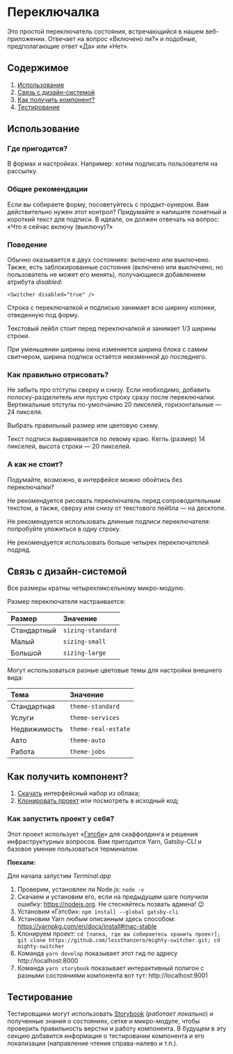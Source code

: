 # Переключалка

Это простой переключатель состояния, встречающийся в нашем веб-приложении. Отвечает на вопрос «Включено ли?» и подобные, предполагающие ответ «Да» или «Нет».

## Содержимое
1. [Использование](#usage)
2. [Связь с дизайн-системой](#design-system)
3. [Как получить компонент?](#how-to)
4. [Тестирование](#testing)

## Использование <a name="usage"></a>

### Где пригодится?
В формах и настройках. Например: хотим подписать пользователя на рассылку.

### Общие рекомендации

Если вы собираете форму, посоветуйтесь с продакт-оунером. Вам действительно нужен этот контрол?
Придумайте и напишите понятный и короткий текст для подписи. В идеале, он должен отвечать на вопрос: «Что я сейчас включу (выключу)?»

### Поведение

Обычно оказывается в двух состояниях: включено или выключено. Также, есть заблокированные состояния (включено или выключено, но пользователь не может его менять), получающиеся добавлением атрибута *disabled*:

`<Switcher disabled="true" />`

Строка с переключалкой и подписью занимает всю ширину колонки, отведенную под форму.

Текстовый лейбл стоит перед переключалкой и занимает 1/3 ширины строки. 

При уменьшении ширины окна изменяется ширина блока с самим свитчером, ширина подписи остаётся неизменной до последнего.

### Как правильно отрисовать?

Не забыть про отступы сверху и снизу. Если необходимо, добавить полоску-разделитель или пустую строку сразу после переключалки. Вертикальные отступы по-умолчанию 20 пикселей, горизонтальные — 24 пикселя.

Выбрать правильный размер или цветовую схему.

Текст подписи выравнивается по левому краю. Кегль (размер) 14 пикселей, высота строки — 20 пикселей.

### А как не стоит?

Подумайте, возможно, в интерфейсе можно обойтись без переключалки?

Не рекомендуется рисовать переключатель перед сопроводительным текстом, а также, сверху или снизу от текстового лейбла — на десктопе.

Не рекомендуется использовать длинные подписи переключателя: попробуйте уложиться в одну строку.

Не рекомендуется использовать больше четырех переключателей подряд.

## Связь с дизайн-системой <a name="design-system"></a>

Все размеры кратны четырехпиксельному микро-модулю.

Размер переключателя настраивается:

| Размер | Значение |
| :--- | :--- |
| Стандартный | `sizing-standard`
| Малый | `sizing-small`
| Большой | `sizing-large`

Могут использоваться разные цветовые темы для настройки внешнего вида:

| Тема | Значение |
| :--- | :--- |
| Стандартная | `theme-standard`
| Услуги | `theme-services`
| Недвижимость | `theme-real-estate`
| Авто | `theme-auto`
| Работа | `theme-jobs`

## Как получить компонент? <a name="how-to"></a>

1. [Скачать](switcher.sketch) интерфейсный набор из облака;
2. [Клонировать проект](https://github.com/lessthanzero/mighty-switcher) или посмотреть в исходный код;

### Как запустить проект у себя?

Этот проект использует «[Гэтсби](https://www.gatsbyjs.org)» для скаффолдинга и решения инфраструктурных вопросов. Вам пригодится Yarn,  Gatsby-CLI и базовое умение пользоваться терминалом.

**Поехали:**

Для начала запустим *Terminal.app*

1. Проверим, установлен ли Node.js: `node -v`
2. Скачаем и установим его, если на предыдущем шаге получили ошибку: https://nodejs.org. Не стесняйтесь позвать админа! 😉
3. Установим «Гэтсби»: `npm install --global gatsby-cli`
4. Установим Yarn любым описанным здесь способом: https://yarnpkg.com/en/docs/install#mac-stable
5. Клонируем проект: `cd [папка, где вы собираетесь хранить проект]; git clone https://github.com/lessthanzero/mighty-switcher.git; cd mighty-switcher`
6. Команда `yarn develop` показывает этот гид по адресу http://localhost:8000
7. Команда `yarn storybook` показывает интерактивный полигон с разными состояниями компонента вот тут: http://localhost:9001

## Тестирование <a name="testing"></a>

Тестировщики могут использовать [Storybook](http://localhost:9001) (*работает локально*) и полученные знания о состояниях, сетке и микро-модуле, чтобы проверить правильность верстки и работу компонента. В будущем в эту секцию добавится информация о тестировании компонента и его локализации (направление чтения справа-налево и т.п.).